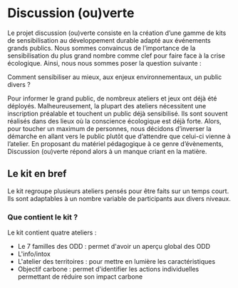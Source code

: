 # Discussion (ou)verte

Le projet discussion (ou)verte consiste en la création d’une gamme de kits de sensibilisation au développement durable adapté aux événements grands publics. Nous sommes convaincus de l’importance de la sensibilisation du plus grand nombre comme clef pour faire face à la crise écologique. Ainsi, nous nous sommes poser la question suivante :​

Comment sensibiliser au mieux, aux enjeux environnementaux, un public divers ? 

Pour informer le grand public, de nombreux ateliers et jeux ont déjà été déployés. Malheureusement, la plupart des ateliers nécessitent une inscription préalable et touchent un public déjà sensibilisé. Ils sont souvent réalisés dans des lieux où la conscience écologique est déjà forte. Alors, pour toucher un maximum de personnes, nous décidons d’inverser la démarche en allant vers le public plutôt que d’attendre que celui-ci vienne à l’atelier. En proposant du matériel pédagogique à ce genre d’évènements, Discussion (ou)verte répond alors à un manque criant en la matière.

## Le kit en bref
Le kit regroupe plusieurs ateliers pensés pour être faits sur un temps court. Ils sont adaptables à un nombre variable de participants aux divers niveaux. 
### Que contient le kit ?
Le kit contient quatre ateliers :
- Le 7 familles des ODD : permet d'avoir un aperçu global des ODD
- L'info/intox
- L'atelier des territoires : pour mettre en lumière les caractéristiques
- Objectif carbone : permet d'identifier les actions individuelles permettant de réduire son impact carbone
